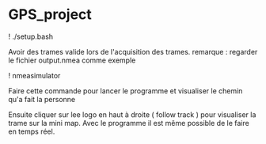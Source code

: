 # GPS_project

! ./setup.bash

Avoir des trames valide lors de l'acquisition des trames. 
remarque : regarder le fichier output.nmea comme exemple

! nmeasimulator

Faire cette commande pour lancer le programme et visualiser le chemin qu'a fait la personne

Ensuite cliquer sur lee logo en haut à droite ( follow track ) pour visualiser la trame sur la mini map. 
Avec le programme il est même possible de le faire en temps réel.
